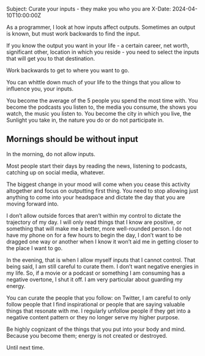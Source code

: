 Subject: Curate your inputs - they make you who you are
X-Date: 2024-04-10T10:00:00Z

As a programmer, I look at how inputs affect outputs. Sometimes an output is known, but must work backwards to find the input.

If you know the output you want in your life - a certain career, net worth, significant other, location in which you reside - you need to select the inputs that will get you to that destination.

Work backwards to get to where you want to go.

You can whittle down much of your life to the things that you allow to influence you, your inputs.

You become the average of the 5 people you spend the most time with. You become the podcasts you listen to, the media you consume, the shows you watch, the music you listen to. You become the city in which you live, the Sunlight you take in, the nature you do or do not participate in.

## Mornings should be without input

In the morning, do not allow inputs.

Most people start their days by reading the news, listening to podcasts, catching up on social media, whatever.

The biggest change in your mood will come when you cease this activity altogether and focus on outputting first thing. You need to stop allowing just anything to come into your headspace and dictate the day that you are moving forward into.

I don’t allow outside forces that aren’t within my control to dictate the trajectory of my day. I will only read things that I know are positive, or something that will make me a better, more well-rounded person. I do not have my phone on for a few hours to begin the day, I don’t want to be dragged one way or another when I know it won’t aid me in getting closer to the place I want to go.

In the evening, that is when I allow myself inputs that I cannot control. That being said, I am still careful to curate them. I don’t want negative energies in my life. So, if a movie or a podcast or something I am consuming has a negative overtone, I shut it off. I am very particular about guarding my energy.

You can curate the people that you follow: on Twitter, I am careful to only follow people that I find inspirational or people that are saying valuable things that resonate with me. I regularly unfollow people if they get into a negative content pattern or they no longer serve my higher purpose.

Be highly cognizant of the things that you put into your body and mind. Because you become them; energy is not created or destroyed.

Until next time.
